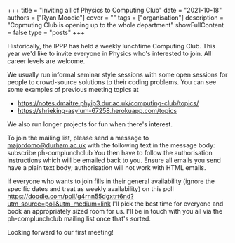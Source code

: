 +++
title = "Inviting all of Physics to Computing Club"
date = "2021-10-18"
authors = ["Ryan Moodie"]
cover = ""
tags = ["organisation"]
description = "Copmuting Club is opening up to the whole department"
showFullContent = false
type = "posts"
+++

Historically, the IPPP has held a weekly lunchtime Computing Club. This
year we'd like to invite everyone in Physics who's interested to join.
All career levels are welcome.

We usually run informal seminar style sessions with some open sessions
for people to crowd-source solutions to their coding problems. You can
see some examples of previous meeting topics at

* https://notes.dmaitre.phyip3.dur.ac.uk/computing-club/topics/
* https://shrieking-asylum-67258.herokuapp.com/topics

We also run longer projects for fun when there's interest.

To join the mailing list, please send a message to
majordomo@durham.ac.uk with the following text in the message body:
subscribe ph-complunchclub
You then have to follow the authorisation instructions which will be
emailed back to you. Ensure all emails you send have a plain text body;
authorisation will not work with HTML emails.

If everyone who wants to join fills in their general availability
(ignore the specific dates and treat as weekly availability) on this
poll
https://doodle.com/poll/g4rnn55dgxtrt6nd?utm_source=poll&utm_medium=link
I'll pick the best time for everyone and book an appropriately sized
room for us. I'll be in touch with you all via the ph-complunchclub
mailing list once that's sorted.

Looking forward to our first meeting!
